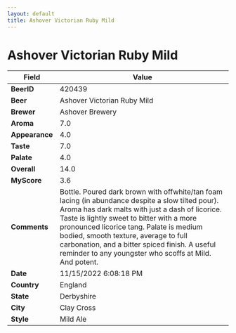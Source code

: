 ```yaml
---
layout: default
title: Ashover Victorian Ruby Mild
---
```


# Ashover Victorian Ruby Mild

| Field         | Value     |
|---------------|-----------|
| **BeerID** | 420439 |
| **Beer** | Ashover Victorian Ruby Mild |
| **Brewer** | Ashover Brewery |
| **Aroma** | 7.0 |
| **Appearance** | 4.0 |
| **Taste** | 7.0 |
| **Palate** | 4.0 |
| **Overall** | 14.0 |
| **MyScore** | 3.6 |
| **Comments** | Bottle. Poured dark brown with offwhite/tan foam lacing (in abundance despite a slow tilted pour). Aroma has dark malts with just a dash of licorice. Taste is lightly sweet to bitter with a more pronounced licorice tang. Palate is medium bodied, smooth texture, average to full carbonation, and a bitter spiced finish. A useful reminder to any youngster who scoffs at Mild. And potent. |
| **Date** | 11/15/2022 6:08:18 PM |
| **Country** | England |
| **State** | Derbyshire |
| **City** | Clay Cross |
| **Style** | Mild Ale |
